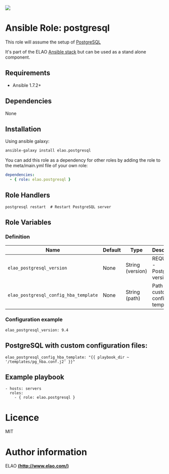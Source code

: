 <img src="http://www.elao.com/images/corpo/logo_red_small.png"/>

# Ansible Role: postgresql

This role will assume the setup of [PostgreSQL](http://www.postgresql.org/)

It's part of the ELAO [Ansible stack](http://ansible.elao.com) but can be used as a stand alone component.

## Requirements

- Ansible 1.7.2+

## Dependencies

None

## Installation

Using ansible galaxy:

```bash
ansible-galaxy install elao.postgresql
```
You can add this role as a dependency for other roles by adding the role to the meta/main.yml file of your own role:

```yaml
dependencies:
  - { role: elao.postgresql }
```

## Role Handlers

    postgresql restart  # Restart PostgreSQL server

## Role Variables

### Definition

| Name                                  | Default | Type             | Description                            |
| ------------------------------------- | ------- | ---------------- | -------------------------------------- |
| `elao_postgresql_version`             | None    | String (version) | REQUIRED - PostgreSQL version          |
| `elao_postgresql_config_hba_template` | None    | String (path)    | Path to a custom hba config template   |

### Configuration example

```
elao_postgresql_version: 9.4

```

## PostgreSQL with custom configuration files:

```
elao_postgresql_config_hba_template: "{{ playbook_dir ~ '/templates/pg_hba.conf.j2' }}"
```

## Example playbook

    - hosts: servers
      roles:
        - { role: elao.postgresql }

# Licence

MIT

# Author information

ELAO [**(http://www.elao.com/)**](http://www.elao.com)
